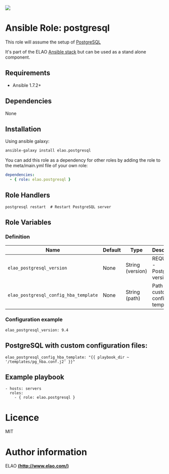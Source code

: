 <img src="http://www.elao.com/images/corpo/logo_red_small.png"/>

# Ansible Role: postgresql

This role will assume the setup of [PostgreSQL](http://www.postgresql.org/)

It's part of the ELAO [Ansible stack](http://ansible.elao.com) but can be used as a stand alone component.

## Requirements

- Ansible 1.7.2+

## Dependencies

None

## Installation

Using ansible galaxy:

```bash
ansible-galaxy install elao.postgresql
```
You can add this role as a dependency for other roles by adding the role to the meta/main.yml file of your own role:

```yaml
dependencies:
  - { role: elao.postgresql }
```

## Role Handlers

    postgresql restart  # Restart PostgreSQL server

## Role Variables

### Definition

| Name                                  | Default | Type             | Description                            |
| ------------------------------------- | ------- | ---------------- | -------------------------------------- |
| `elao_postgresql_version`             | None    | String (version) | REQUIRED - PostgreSQL version          |
| `elao_postgresql_config_hba_template` | None    | String (path)    | Path to a custom hba config template   |

### Configuration example

```
elao_postgresql_version: 9.4

```

## PostgreSQL with custom configuration files:

```
elao_postgresql_config_hba_template: "{{ playbook_dir ~ '/templates/pg_hba.conf.j2' }}"
```

## Example playbook

    - hosts: servers
      roles:
        - { role: elao.postgresql }

# Licence

MIT

# Author information

ELAO [**(http://www.elao.com/)**](http://www.elao.com)
